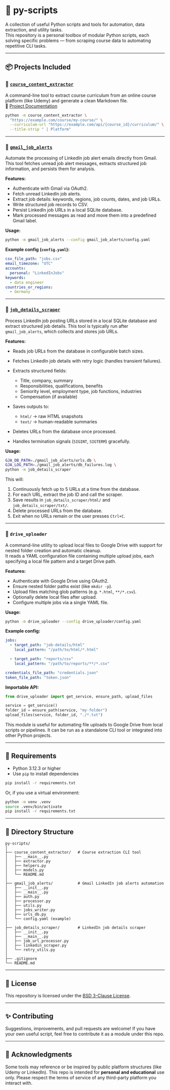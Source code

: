 # 🐍 py-scripts
A collection of useful Python scripts and tools for automation, data extraction, and utility tasks.  
This repository is a personal toolbox of modular Python scripts, each solving specific problems — from scraping course data to automating repetitive CLI tasks.

---

## 📦 Projects Included

### 📘 [`course_content_extractor`](./course_content_extractor)
A command-line tool to extract course curriculum from an online course platform (like Udemy) and generate a clean Markdown file.  
🔗 [Project Documentation](./course_content_extractor/README.md)

```bash
python -m course_content_extractor \
  "https://example.com/course/my-course/" \
  --curriculum-url "https://example.com/api/{course_id}/curriculum/" \
  --title-strip " | Platform"
```

---

### 📧 [`gmail_job_alerts`](./gmail_job_alerts)
Automate the processing of LinkedIn job alert emails directly from Gmail.
This tool fetches unread job alert messages, extracts structured job information, and persists them for analysis.

**Features:**

* Authenticate with Gmail via OAuth2.
* Fetch unread LinkedIn job alerts.
* Extract job details: keywords, regions, job counts, dates, and job URLs.
* Write structured job records to CSV.
* Persist LinkedIn job URLs in a local SQLite database.
* Mark processed messages as read and move them into a predefined Gmail label.

**Usage:**

```bash
python -m gmail_job_alerts --config gmail_job_alerts/config.yaml
```

**Example config (`config.yaml`):**

```yaml
csv_file_path: "jobs.csv"
email_timezone: "UTC"
accounts:
  personal: "LinkedInJobs"
keywords:
  - data engineer
countries_or_regions:
  - Germany
```

---

### 💼 [`job_details_scraper`](./job_details_scraper)

Process LinkedIn job posting URLs stored in a local SQLite database and extract structured job details.
This tool is typically run after `gmail_job_alerts`, which collects and stores job URLs.

**Features:**

* Reads job URLs from the database in configurable batch sizes.
* Fetches LinkedIn job details with retry logic (handles transient failures).
* Extracts structured fields:

  * Title, company, summary
  * Responsibilities, qualifications, benefits
  * Seniority level, employment type, job functions, industries
  * Compensation (if available)
* Saves outputs to:

  * `html/` → raw HTML snapshots
  * `text/` → human-readable summaries
* Deletes URLs from the database once processed.
* Handles termination signals (`SIGINT`, `SIGTERM`) gracefully.

**Usage:**

```bash
GJA_DB_PATH=./gmail_job_alerts/urls.db \
GJA_LOG_PATH=./gmail_job_alerts/db_failures.log \
python -m job_details_scraper
```

This will:

1. Continuously fetch up to 5 URLs at a time from the database.
2. For each URL, extract the job ID and call the scraper.
3. Save results in `job_details_scraper/html/` and `job_details_scraper/txt/`.
4. Delete processed URLs from the database.
5. Exit when no URLs remain or the user presses `Ctrl+C`.

---

### 📂 `drive_uploader`

A command-line utility to upload local files to Google Drive with support for nested folder creation and automatic cleanup.  
It reads a YAML configuration file containing multiple upload jobs, each specifying a local file pattern and a target Drive path.

**Features:**
- Authenticate with Google Drive using OAuth2.
- Ensure nested folder paths exist (like `mkdir -p`).
- Upload files matching glob patterns (e.g. `*.html`, `**/*.csv`).
- Optionally delete local files after upload.
- Configure multiple jobs via a single YAML file.

**Usage:**
```bash
python -m drive_uploader --config drive_uploader/config.yaml
```

**Example config:**
```yaml
jobs:
  - target_path: "job-details/html"
    local_pattern: "/path/to/html/*.html"

  - target_path: "reports/csv"
    local_pattern: "/path/to/reports/**/*.csv"

credentials_file_path: "credentials.json"
token_file_path: "token.json"
```

**Importable API:**
```python
from drive_uploader import get_service, ensure_path, upload_files

service = get_service()
folder_id = ensure_path(service, "my-folder")
upload_files(service, folder_id, "./*.txt")
```

This module is useful for automating file uploads to Google Drive from local scripts or pipelines. It can be run as a standalone CLI tool or integrated into other Python projects.

---

## 🧰 Requirements

* Python 3.12.3 or higher
* Use `pip` to install dependencies

```bash
pip install -r requirements.txt
```

Or, if you use a virtual environment:

```bash
python -m venv .venv
source .venv/bin/activate
pip install -r requirements.txt
```

---

## 📁 Directory Structure

```
py-scripts/
│
├── course_content_extractor/   # Course extraction CLI tool
│   ├── __main__.py
│   ├── extractor.py
│   ├── helpers.py
│   ├── models.py
│   └── README.md
│
├── gmail_job_alerts/           # Gmail LinkedIn job alerts automation
│   ├── __init__.py
│   ├── __main__.py
│   ├── auth.py
│   ├── processor.py
│   ├── utils.py
│   ├── jobs_writer.py
│   ├── urls_db.py
│   └── config.yaml (example)
│
├── job_details_scraper/        # LinkedIn job details scraper
│   ├── __init__.py
│   ├── __main__.py
│   ├── job_url_processor.py
│   ├── linkedin_scraper.py
│   └── retry_utils.py
│
├── .gitignore
└── README.md
```

---

## 📜 License

This repository is licensed under the [BSD 3-Clause License](./LICENSE).

---

## ✨ Contributing

Suggestions, improvements, and pull requests are welcome!
If you have your own useful script, feel free to contribute it as a module under this repo.

---

## 🙌 Acknowledgments

Some tools may reference or be inspired by public platform structures (like Udemy or LinkedIn).
This repo is intended for **personal and educational** use only. Please respect the terms of service of any third-party platform you interact with.
